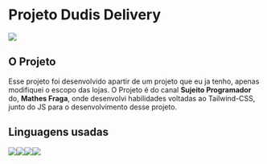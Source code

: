 <h1>Projeto Dudis Delivery</h1> 
<img src="assets/Dudi`s/Animação.gif">

<h2>O Projeto</h2>
<p>Esse projeto foi desenvolvido apartir de um projeto que eu ja tenho, apenas modifiquei o escopo das lojas. O Projeto é do canal <strong>Sujeito Programador</strong> do, <strong>Mathes Fraga</strong>, onde desenvolvi habilidades voltadas ao Tailwind-CSS, junto do JS para o desenvolvimento desse projeto. </p>

<h2>Linguagens usadas</h2>
<img src="https://img.shields.io/badge/JavaScript-F7DF1E?style=for-the-badge&logo=javascript&logoColor=black"><img src="https://img.shields.io/badge/HTML5-E34F26?style=for-the-badge&logo=html5&logoColor=white"><img src="https://img.shields.io/badge/CSS3-1572B6?style=for-the-badge&logo=css3&logoColor=white
"><img src="https://img.shields.io/badge/Tailwind_CSS-38B2AC?style=for-the-badge&logo=tailwind-css&logoColor=white">

